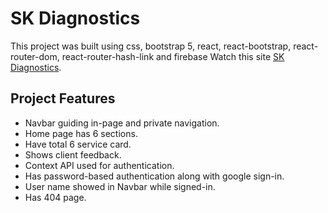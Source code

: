 # SK Diagnostics

This project was built using css, bootstrap 5, react, react-bootstrap, react-router-dom, react-router-hash-link and firebase Watch this site [SK Diagnostics](https:).

## Project Features

- Navbar guiding in-page and private navigation.
- Home page has 6 sections.
- Have total 6 service card.
- Shows client feedback.
- Context API used for authentication.
- Has password-based authentication along with google sign-in.
- User name showed in Navbar while signed-in.
- Has 404 page.